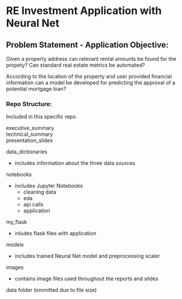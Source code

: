 # RE Investment Application with Neural Net

## Problem Statement - Application Objective:
Given a property address can relevant rental amounts be found for the propety? Can standard real estate metrics be automated?

According to the location of the property and user provided financial information can a model be developed for predicting the approval of a potential mortgage loan?

### Repo Structure:
Included in this specific repo

executive_summary <br>
technical_summary <br>
presentation_slides <br>

data_dictionaries 
- includes information about the three data sources

notebooks
- includes Jupyter Notebooks
  - cleaning data
  - eda
  - api calls
  - application
  
my_flask
- inludes flask files with application

models
- includes trained Neural Net model and preprocessing scaler

images
- contains image files used throughout the reports and slides

data folder (ommitted due to file size)


